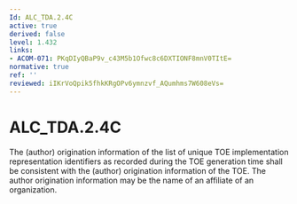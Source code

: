 ```yaml
---
Id: ALC_TDA.2.4C
active: true
derived: false
level: 1.432
links:
- ACOM-071: PKqDIyQBaP9v_c43M5b1Ofwc8c6DXTIONF8mnV0TItE=
normative: true
ref: ''
reviewed: iIKrVoQpik5fhkKRgOPv6ymnzvf_AQumhms7W608eVs=
---
```


# ALC_TDA.2.4C

The (author) origination information of the list of unique TOE implementation representation identifiers as recorded during the TOE generation time shall be consistent with the (author) origination information of the TOE. The author origination information may be the name of an affiliate of an organization.